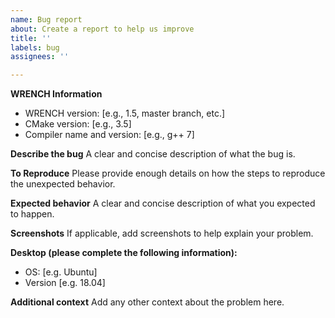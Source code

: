 ```yaml
---
name: Bug report
about: Create a report to help us improve
title: ''
labels: bug
assignees: ''

---
```


**WRENCH Information**
- WRENCH version: [e.g., 1.5, master branch, etc.]
- CMake version: [e.g., 3.5]
- Compiler name and version: [e.g., g++ 7]

**Describe the bug**
A clear and concise description of what the bug is.

**To Reproduce**
Please provide enough details on how the steps to reproduce the unexpected behavior.

**Expected behavior**
A clear and concise description of what you expected to happen.

**Screenshots**
If applicable, add screenshots to help explain your problem.

**Desktop (please complete the following information):**
 - OS: [e.g. Ubuntu]
 - Version [e.g. 18.04]

**Additional context**
Add any other context about the problem here.
